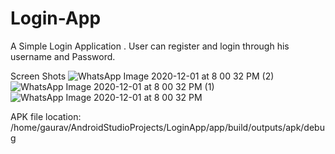 # Login-App
A Simple Login Application . User can register and login through his username and Password.

Screen Shots
![WhatsApp Image 2020-12-01 at 8 00 32 PM (2)](https://user-images.githubusercontent.com/56672381/100753671-1ddbd780-3410-11eb-818b-fff013147842.jpeg)
![WhatsApp Image 2020-12-01 at 8 00 32 PM (1)](https://user-images.githubusercontent.com/56672381/100753678-1f0d0480-3410-11eb-8a1c-91a196422707.jpeg)
![WhatsApp Image 2020-12-01 at 8 00 32 PM](https://user-images.githubusercontent.com/56672381/100753680-203e3180-3410-11eb-8307-a5160b2413f3.jpeg)


APK file location:
  /home/gaurav/AndroidStudioProjects/LoginApp/app/build/outputs/apk/debug
